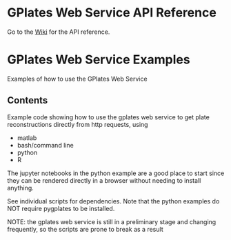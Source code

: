 # GPlates Web Service API Reference

Go to the [Wiki](https://github.com/GPlates/gplates_web_service_doc/wiki) for the API reference.

# GPlates Web Service Examples

Examples of how to use the GPlates Web Service

## Contents
Example code showing how to use the gplates web service to get plate reconstructions directly from http requests, using
- matlab
- bash/command line
- python
- R

The jupyter notebooks in the python example are a good place to start since they can be rendered directly in a browser without 
needing to install anything.

See individual scripts for dependencies. Note that the python examples do NOT require pygplates to be installed.

NOTE: the gplates web service is still in a preliminary stage and changing frequently, so the scripts are prone to break as a result
